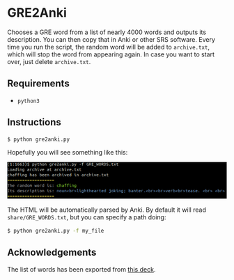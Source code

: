 GRE2Anki
========

Chooses a GRE word from a list of nearly 4000 words and outputs its
description. You can then copy that in Anki or other SRS software.
Every time you run the script, the random word will be added to
`archive.txt`, which will stop the word from appearing again. In case
you want to start over, just delete `archive.txt`.

Requirements
------------

* `python3`

Instructions
------------

```bash
$ python gre2anki.py
```

Hopefully you will see something like this:

![Screenshot](https://github.com/edran/GRE2Anki/raw/master/share/screenshot.png)

The HTML will be automatically parsed by Anki. By default it will read
`share/GRE_WORDS.txt`, but you can specify a path doing:

```bash
$ python gre2anki.py -f my_file
```

Acknowledgements
----------------

The list of words has been exported from
[this deck](https://ankiweb.net/shared/info/3676380352).
